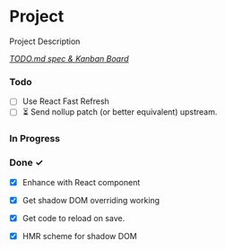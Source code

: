 # Project

Project Description

<em>[TODO.md spec & Kanban Board](https://bit.ly/3fCwKfM)</em>

### Todo

- [ ] Use React Fast Refresh  
- [ ] ⏳ Send nollup patch (or better equivalent) upstream.  

### In Progress


### Done ✓

- [x] Enhance with React component  
- [x] Get shadow DOM overriding working  
- [x] Get code to reload on save.  
- [x] HMR scheme for shadow DOM  

